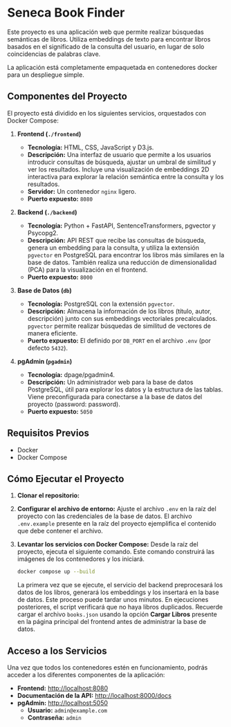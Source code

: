 # Seneca Book Finder

Este proyecto es una aplicación web que permite realizar búsquedas semánticas de libros. Utiliza embeddings de texto para encontrar libros basados en el significado de la consulta del usuario, en lugar de solo coincidencias de palabras clave.

La aplicación está completamente empaquetada en contenedores docker para un despliegue simple.

## Componentes del Proyecto

El proyecto está dividido en los siguientes servicios, orquestados con Docker Compose:

1.  **Frontend (`./frontend`)**
    *   **Tecnología:** HTML, CSS, JavaScript y D3.js.
    *   **Descripción:** Una interfaz de usuario que permite a los usuarios introducir consultas de búsqueda, ajustar un umbral de similitud y ver los resultados. Incluye una visualización de embeddings 2D interactiva para explorar la relación semántica entre la consulta y los resultados.
    *   **Servidor:** Un contenedor `nginx` ligero.
    *   **Puerto expuesto:** `8080`

2.  **Backend (`./backend`)**
    *   **Tecnología:** Python + FastAPI, SentenceTransformers, pgvector y Psycopg2.
    *   **Descripción:** API REST que recibe las consultas de búsqueda, genera un embedding para la consulta, y utiliza la extensión `pgvector` en PostgreSQL para encontrar los libros más similares en la base de datos. También realiza una reducción de dimensionalidad (PCA) para la visualización en el frontend.
    *   **Puerto expuesto:** `8000`

3.  **Base de Datos (`db`)**
    *   **Tecnología:** PostgreSQL con la extensión `pgvector`.
    *   **Descripción:** Almacena la información de los libros (título, autor, descripción) junto con sus embeddings vectoriales precalculados. `pgvector` permite realizar búsquedas de similitud de vectores de manera eficiente.
    *   **Puerto expuesto:** El definido por `DB_PORT` en el archivo `.env` (por defecto `5432`).

4.  **pgAdmin (`pgadmin`)**
    *   **Tecnología:** dpage/pgadmin4.
    *   **Descripción:** Un administrador web para la base de datos PostgreSQL, útil para explorar los datos y la estructura de las tablas. Viene preconfigurada para conectarse a la base de datos del proyecto (password: password).
    *   **Puerto expuesto:** `5050`

## Requisitos Previos

*   Docker
*   Docker Compose

## Cómo Ejecutar el Proyecto

1.  **Clonar el repositorio:**

2.  **Configurar el archivo de entorno:**
    Ajuste el archivo `.env` en la raíz del proyecto con las credenciales de la base de datos. El archivo `.env.example` presente en la raíz del proyecto ejemplifica el contenido que debe contener el archivo.

3.  **Levantar los servicios con Docker Compose:**
    Desde la raíz del proyecto, ejecuta el siguiente comando. Este comando construirá las imágenes de los contenedores y los iniciará.

    ```bash
    docker compose up --build
    ```

    La primera vez que se ejecute, el servicio del backend preprocesará los datos de los libros, generará los embeddings y los insertará en la base de datos. Este proceso puede tardar unos minutos. En ejecuciones posteriores, el script verificará que no haya libros duplicados. Recuerde cargar el archivo `books.json` usando la opción **Cargar Libros** presente en la página principal del frontend antes de administrar la base de datos. 

## Acceso a los Servicios

Una vez que todos los contenedores estén en funcionamiento, podrás acceder a los diferentes componentes de la aplicación:

*   **Frontend:** [http://localhost:8080](http://localhost:8080)
*   **Documentación de la API:** [http://localhost:8000/docs](http://localhost:8000/docs)
*   **pgAdmin:** [http://localhost:5050](http://localhost:5050)
    *   **Usuario:** `admin@example.com`
    *   **Contraseña:** `admin`
